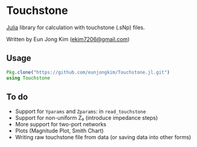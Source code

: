 # Touchstone
[Julia](julialang.org) library for calculation with touchstone (.sNp) files.

Written by Eun Jong Kim (ekim7206@gmail.com)

## Usage
```jl
Pkg.clone("https://github.com/eunjongkim/Touchstone.jl.git")
using Touchstone
```
## To do
- Support for `Yparams` and `Zparams`: in `read_touchstone`
- Support for non-uniform Z₀  (introduce impedance steps)
- More support for two-port networks
- Plots (Magnitude Plot, Smith Chart)
- Writing raw touchstone file from data (or saving data into other forms)
